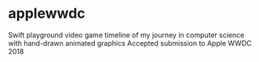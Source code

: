 # applewwdc

Swift playground video game timeline of my journey in computer science with hand-drawn animated graphics
Accepted submission to Apple WWDC 2018 


